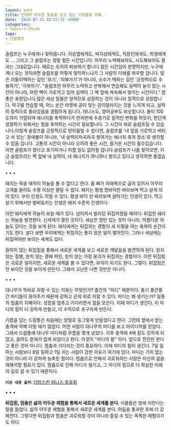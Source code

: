 ```yaml
---
layout: post
title: 인생의 어두운 통로를 걷고 있는 사람들을 위해..
date: '2010-07-21 02:27:31 +0900'
categories:
- learn-n-think
tags:
- 인생철학
---
```


슬럼프는 누구에게나 찾아옵니다. 이승엽에게도, 박지성에게도, 직장인에게도, 학생에게도 ... 그리고 그 슬럼프는 정말 힘든 시간입니다. 아무리 노력해보아도, 시도해보아도 결과는 그대로입니다. 때로는 오히려 퇴보하기 합니다.힘든 시간임이 분명하지만, 누구에게나 오는 것이라면 슬럼프를 어떻게 맞이하느냐가 그 사람의 미래를 좌우할 겁니다. 많은 이들이택하는 길인 '포기', '피해가기'가 아니라, 소수가 택하는 길인 '긍정적으로 수용하기', '극복하기'. "슬럼프란 아무리 노력하고 반복해서 연습해도 실력이 늘지 않는 시간이 아니라, 어떤 벽이 가로막고 있어 실력이 그 벽 앞에 계속해서 쌓이는 시간이다." 참 좋은 표현입니다.많은 세상 일들은 양적으로 성장하는 것이 아니라 질적으로 성장합니다. 탁구를 연습할 때, 어느 순간 라켓에 공이 닿는 감이달라지는 것을 느끼게 되고, 실력이 질적으로 올라갔음을 경험하게 됩니다. 테니스도, 영어공부도 비슷합니다. 물이 100도까지 가열되며 에너지를 축적하다가 한꺼번에 수증기로 질적인 변화를 하듯이, 한단계 성장하기 위해서는 힘을 축적하는 시간이 필요합니다. 그 시간이 바로 슬럼프일 수 있습니다.이렇게 슬럼프를 긍정적으로 받아들일 수 있다면, 슬럼프를 '내 앞을 가로막고 버티고 서 있는' 장애물이 아니라, '내 실력이차곡차곡 쌓여가는 에너지 축적 장소'로 생각할 수 있을 겁니다. 고통의 시간이 아니라 오히려 좋은 시간, 즐거운 시간이 될수있습니다. 자연 슬럼프가 왔다고 포기하거나 피할 일도 없어질 겁니다.슬럼프가 나를 찾아오면, 지금 슬럼프라는 벽 앞에 내 실력이, 내 에너지가 하나하나 쌓이고 있다고 생각하면 좋겠습니다.

<div class="spacer">• • •</div>

돼지는 죽을 때까지 하늘을 볼 수 없다고 한다. 몸 뼈가 아래쪽으로 굽어 있어서 아무리 고개를 들어도 수평 이상은 올릴 수 없다. 돼지는 평생 땅바닥만 바라보며 먹고 살게 되어 있다. 우리 인생도 이럴 수 있다. 평생 바닥 만 바라보며 살아가는 인생이 있다. 먹고 살기 위해서만 발버둥치는 인생은 돼지 수준의 인생이다.

이런 돼지에게 하늘이 보일 때가 있다. 넘어져서 발라당 뒤집어졌을 때이다. 뒤집힌 돼지는 하늘을 발견한다. 신세계가 열린 것이다. 세상은 땅만 있는 것이 아니라, 아름다운 하늘도 있다는 것을 보게 된다. 돼지에게는 뒤집히는 경험이 새 지평을 여는 축복의 순간이기도 한다. 살다 보면 우리에게는 뒤집히는 좋지 않은 일이 벌어진다. 그러나 세상에는 뒤집혀야만 보이는 세계도 있다.

원하지 않는 뒤집힘을 통해서 새로운 세계를 보고 새로운 깨달음을 발견하게 된다. 원치 않는 질병, 원치 않는 경제 파탄, 원치 않는 가정 붕괴가 뒤집히는 경험이다. 이런 뒤집힘은 괴로운 일이지만, 새로운 세계를 볼 수 있다면, 유익이 되기도 한다. 그렇다. 뒤집힘은 안 보이던 것을 보이게 만든다. 그래서 고난은 나쁜 것만은 아니다.

<div class="spacer">• • •</div>

대나무가 똑바로 자랄 수 있는 이유는 무엇인가? 중간의 "마디" 때문이다. 줄기 중간중간 마디들이 끊어주기 때문에 강하고 곧게 위로 자랄 수 있다. 마디는 왜 생기는가? 일종의 멈춤의 지혜이다. 성장을 멈추고 기다리면서 힘을 모은다. 이때 마디가 생긴다. 이 마디의 힘이 더 강하게 만들고, 더 수직으로 솟구치게 만든다.

기름을 담는 드럼통은 처음에는 양철로 둥그렇게 만들었다고 한다. 그런데 옆에서 받는 충격에 약해 터질 때가 많았다. 어떤 사람이 대나무의 마디를 보고 아이디어를 얻었다. 그래서 드럼통에 대나무 마디처럼 주름을 몇개 넣었다. 이후 충격에 4배 정도 강하게 되었고, 굴려도 문제가 없게 되었다고 한다. 이것이 "마디의 힘" 이다. 앞으로 전진만 한다고 좋은 것이 아니다. 멈춤과 기다리는 것이 중요하다. 이때 마디의 힘이 생긴다. 7일 일하는 사람보다 6일 일하고 1일 쉬는 사람이 강한 이유가 여기에 있다. 마디는 가치 없는 것이 아니라 더 강하게 농축된 힘이다. 멈춤으로 인해서 괴로워하는 사람은 자신의 삶을 재해석할 필요가 있다. 멈춤으로 인해 마디가 생기고, 그 마디의 힘으로 더 확실한 미래의 길로 갈 수 있기 때문이다.

**`이상 내용 출처`**: [더탑스핀 테니스 동호회](http://cafe.daum.net/thetopspin)

<div class="spacer">• • •</div>

**뒤집힘, 멈춤은 삻의 어두운 체험을 통해서 새로운 세계를 본다**. 식물들은 밤에 자란다는 말을 들었다. 삶의 어두운 체험을 통해서 새로운 세계를 본다. 어둠을 통과한 후에 더 강해진다. 그렇다면 뒤집힘과 멈춤은 괴로워할 것이 아니라 즐길 수 있는 독특한 체험이기도 하다.
